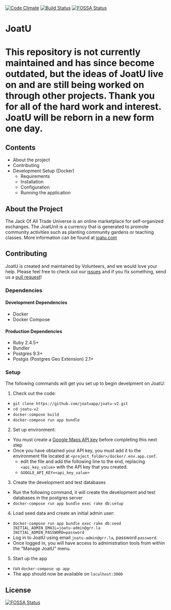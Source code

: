[![Code Climate](https://codeclimate.com/github/joatuapp/joatu-v2/badges/gpa.svg)](https://codeclimate.com/github/joatuapp/joatu-v2)
[![Build Status](https://travis-ci.org/joatuapp/joatu-v2.svg?branch=master)](https://travis-ci.org/joatuapp/joatu-v2)
[![FOSSA Status](https://app.fossa.io/api/projects/git%2Bgithub.com%2Fjoatuapp%2Fjoatu-v2.svg?type=shield)](https://app.fossa.io/projects/git%2Bgithub.com%2Fjoatuapp%2Fjoatu-v2?ref=badge_shield)

# JoatU

# This repository is not currently maintained and has since become outdated, but the ideas of JoatU live on and are still being worked on through other projects. Thank you for all of the hard work and interest. JoatU will be reborn in a new form one day.

## Contents
- About the project
- Contributing
- Development Setup (Docker)
    - Requirements
    - Installation
    - Configuration
    - Running the application

## About the Project
The Jack Of All Trade Universe is an online marketplace for self-organized
exchanges. The JoatUnit is a currency that is generated to promote community
activities such as planting community gardens or teaching classes. More
information can be found at [joatu.com](http://www.joatu.com)

## Contributing
JoatU is created and maintained by Volunteers, and we would love your help.
Please feel free to check out our
[issues](https://github.com/joatuapp/joatu-v2/issues) and if you fix something, send us
a [pull request](https://github.com/joatuapp/joatu-v2/pulls)!

### Dependencies
#### Development Dependencies
- Docker
- Docker Compose

#### Production Dependencies
- Ruby 2.4.5+
- Bundler
- Postgres 9.3+
- Postgis (Postgres Geo Extension) 2.1+

### Setup
The following commands will get you set up to begin develpment on JoatU:

1. Check out the code:
  - `git clone https://github.com/joatuapp/joatu-v2.git`
  - `cd joatu-v2`
  - `docker-compose build`
  - `docker-compose run app bundle`

2. Set up environment:
  - You must create a [Google Maps API key](https://developers.google.com/maps/documentation/embed/get-api-key) before completing this next step
  - Once you have obtained your API key, you must add it to the environment file located at `<project_folder>/docker/.env.app.conf`. 
      - edit the file and add the following line to the end, replacing `<api_key_value>` with the API key that you created.
      - `GOOGLE_API_KEY=<api_key_value>`

3. Create the development and test databases
  - Run the following command, it will create the development and test databases in the postgres server
  - `docker-compose run app bundle exec rake db:setup`
4. Load seed data and create an initial admin user:
  - `docker-compose run app bundle exec rake db:seed INITIAL_ADMIN_EMAIL=joatu-admin@grr.la INITIAL_ADMIN_PASSWORD=password`
  - Log in to JoatU using email `joatu-admin@grr.la`, password `password`.
  - Once logged in, you will have access to administration tools from within
    the "Manage JoatU" menu.

5. Start up the app
  - run `docker-compose up app`
  - The app should now be available on `localhost:3000`



## License
[![FOSSA Status](https://app.fossa.io/api/projects/git%2Bgithub.com%2Fjoatuapp%2Fjoatu-v2.svg?type=large)](https://app.fossa.io/projects/git%2Bgithub.com%2Fjoatuapp%2Fjoatu-v2?ref=badge_large)
